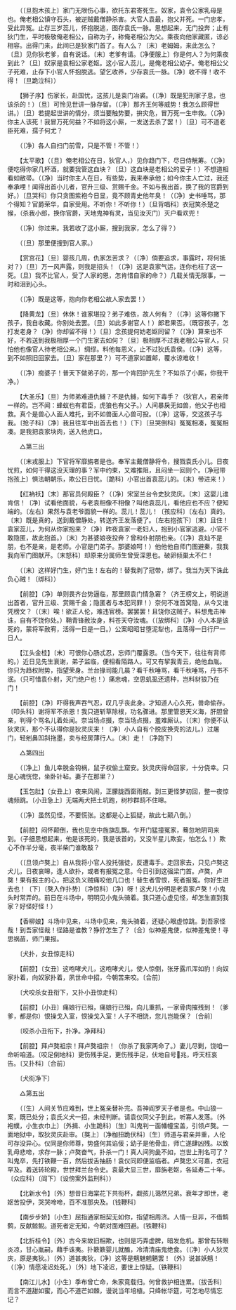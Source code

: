 <!-- { "loadSidebar": true } -->
　　（〔旦抱木孩上〕家门无限伤心事，欲托东君寄死生。奴家，袁令公家乳母是也。俺老相公镇守石头，被逆贼戴僧静杀害。大官人袁最，抱父并死。一门忠孝，受此异冤。止存三岁蕊儿，怀抱脱逃，图存袁氏一脉。思想起来，无门投奔；止有狄门生，平时极敬俺老相公，自称为子，称俺老相公为父。乘夜向他家藏匿，谅必相容。出得门来，此间已是狄家门首了。有人么？〔末〕老姆姆，来此怎么？〔旦〕见你狄老爹，自有说话。〔末〕老爹有请。〔净便服上〕你是何人？为何乘夜到此？〔旦〕奴家是袁相公家老妪。这小官人蕊儿，是俺老相公幼子。俺老相公父子死难，止存下小官人怀抱脱逃。望乞收养，少存袁氏一脉。〔净〕收不得！收不得！〔旦跪泣科〕） 

　　【狮子序】伤家长，赴国忧，这孩儿是袁门冶裘。（〔净〕既是犯刑家子息，也该杀的！）〔旦〕可怜见世讲一脉存留。（〔净〕那齐王何等威势！我怎么顾得世讲。）〔旦〕若提起世讲的情分，须当要触势要，拚灾危，冒万死一生申救。（〔净〕你主人该死！我冒万死何益？不如将这小厮，一发送去杀了罢！）〔旦〕可不道老臣死难，孺子何尤？ 

　　（〔净〕各人自扫门前雪，只是不管！不管！） 

　　【太平歌】（〔旦〕俺老相公在日，狄官人，）见你趋门下，尽日侍觥筹。（〔净〕便吃得你家几杯酒，就要我管这血块？〔旦〕这血块是老相公的爱子！）不想道相看如敝帚。（〔净〕当时你主人在日，有些势，我来奉承他；如今你主人亡过，我还奉承哩！闻得出首小儿者，官升三级、赏赐千金。不如与我出首，换了我的官爵到好。）〔旦哭科〕你只贪图紫袍今日显，竟不顾青史他年臭！（〔净〕史书唾骂，那个得知？官爵荣华，自家受用。不听你！不听你！）〔旦背唱科〕衣冠笑杀楚之猴，（杀我小郎，换你官爵，天地鬼神有灵，当见汝灭门）灭户看欢兜！ 

　　（〔净〕你过来。我若收了这小厮，搜到我家，怎么了得？） 

　　（〔旦〕那里便搜到官人家。） 

　　【赏宫花】〔旦〕婴孩几周，仇家怎苦求？（〔净〕倘要追求，事露时，将何抵对？）〔旦〕万一风声露，则我是招头！（〔净〕这是袁家气运，连你也枉了这一死。〔旦〕我不比官人，受了人家的恩，怎肯惜自家的命？）几载关情无限事，一时和泪到心头。 

　　（〔净〕既是这等，抱向你老相公故人家去罢！） 

　　【降黄龙】〔旦〕休休！谁家堪投？弟子难依，故人何有？（〔净〕这等你撇下孩子，我自收藏。你别处去罢。〔旦〕如此多谢官人！）郎君果否。（既容孩子，怎打发老身？〔净〕你却留不得！）〔旦〕念孩提何妨老妪同留？（〔净〕算来也不好，不若送到我极相厚一个门生家去如何？〔旦〕极相厚不过我老相公与官人，只怕他也像官人待老相公来。）绸缪。料他每恩义，止不过狄氏袁侯。（〔净〕这等，到不如照旧回家去。〔旦〕家在那里？）可不道家如置邮，覆水谅难收！ 

　　（〔净〕痴婆子！普天下做弟子的，那一个肯回护先生？不如杀了小厮，你我干净。） 

　　【大圣乐】〔旦〕为师弟难道仇雠？不是仇雠，如何下毒手？（狄官人，君亲师一样的。岂不闻：蜂蚁也有君臣，虎狼也有父子。）人间暴戾无如兽，他父子也相救。真个是兽心人面人难托，到不如兽面人心兽可投。（〔净〕这等，交这孩子与我。〔抢子科〕〔净〕我且往军中出首去也！）〔下〕〔旦哭倒科〕冤冤相凑，冤冤相凑。是我把袁家块肉，送入他虎口。 

　　△第三出 

　　（〔末戎服上〕下官将军靡旃者是也。奉军主戴僧静将令，搜戮袁氏小儿。日夜忧煎，如何干得这没天理的事？军中约束，又难推阻，且闷坐一回则个。〔净冠带抱孩上〕惧法朝朝乐，欺公日日忧。〔跪科〕小官出首袁蕊儿的。〔末〕带进来！） 

　　【红衲袄】〔末〕那官员何殿臣？（〔净〕宋室兰台令史狄灵庆。〔末〕这婴儿谁肯信！〔净〕试看他面貌，与老袁相像不相像？叫他袁蕊儿，看他应也不应？便知端的。〔左右〕果然与袁老爷面貌一样的。蕊儿！蕊儿！〔孩应科〕〔左右〕真的。〔末〕既是真的，送到戴僧静处，转送齐王发落便了。〔左右抱孩下〕〔末〕且住！袁家蕊儿，为何从你家抱来？〔净〕昨夜袁家一老妇人，抱到小官家逃避。小官不敢隐匿，故此抱首。）〔末〕为甚婆娘夜投奔？曾和仆射朋也亲。（〔净〕袁灿不是朋，也不是亲，是老师。小官是门弟子。那婆娘呵！）他他他自师门图避秦，我我我向军门图献芹。〔末怒科〕却原来分属师生曾受深恩也。破卵倾巢太不仁！ 

　　（〔末〕这样好门生，好门生！左右的！替我剥了冠带，绑了。我当为天下诛此负心贼！〔绑科〕） 

　　【前腔】〔净〕单则畏齐台势逼临，那里顾袁门情急窘？（齐王榜文上，明说道出首者，官升三级、赏赐千金；隐匿者与本犯同罪！）奈何不准首窝隐，从今又谁凭榜文？（〔末〕唉！欲正人伦，难违官榜。罢罢罢！且饶你这贼子。料想鬼击神诛，自有不饶你处。）鞘青锋赦汝身，料苍天夺汝魂。（〔放绑科〕〔净〕小人本是该死的，蒙将军赦宥，活得一日是一日。）公案昭昭甘堕泥犁也，且落得一日行尸一日人。 

　　【江头金桂】〔末〕可恨你心肠忒忍，忘师门覆露恩。（当今天下，往往有背师的。）近日见先生衰谢，弟子监临，便相看陌路人。可又有挈我青云，绝他血胤。你只为趋权附势，指望荣身。兰台掾司能几晨？看千秋唾骂，看千秋唾骂，丹书不泯。（只可惜袁仆射，灭门绝户也！）痛忠魂，空思虮虱还遗种，岂料豺狼乃在门！ 

　　【前腔】〔净〕吓得我声吞气忍，叹几乎丧此身。才知道人心久死，兽命偷存。〔叩头科〕谢将军不杀恩！我只道斩草除根，功名骤进。那里管恩天义海，肝胆曾亲，判得个骂名儿着处闻。奈当场点掇，奈当场点掇，羞难厮认。（〔末〕你便不认狄灵庆，那个不认得你是狄灵庆来！〔净〕小人自有个脱皮换壳的法儿。）过屠门，轻剜鼻凹斜拖墨，卖与经房薄行人。〔末〕走！〔净跑下〕 

　　△第四出 

　　（〔净上〕鱼儿幸脱金钩祸，鼠子权偷土窟安。狄灵庆得命回家，十分侥幸。只是心魂恍惚，坐卧针毡。妻子在那里？） 

　　【玉包肚】〔女丑上〕夜来风闹，正朦胧西窗雨敲。到三更怪梦初回，整一夜惊魂频跳。〔小丑急上〕无端两犬把土坑跑，树杪群鸱不住嗥。 

　　（〔净〕虽然见怪，不要慌张。这都是心上狐疑，故此七颠八倒。） 

　　【前腔】闷怀颠倒，我也见空中旌旗乱飘。乍开门猛撞冤家，蓦忽地阴司来到。（子细思想起来，他是该死的，我是该首的，又没半星儿欺妄，怕怎么！）欺心不作半分毫，夜半柴门谁敢敲？ 

　　（〔旦领卢獒上〕自从我将小官人投托强徒，反遭毒手。走回家去，只见卢獒这犬儿，日夜哀嗥，逢人欲扑，或者有报冤之意。今日引到这强梁门首。卢獒，卢獒！果有报主的心，把这负义贼痛咬他几口也！替生者雪恨，死者报冤。你好生进去也！〔下〕〔獒入作扑势〕〔净惊科〕〔净〕呀！这犬儿分明是老袁家卢獒！小鬼头时常弄的。前日在斗场中，明明见小鬼头骑着。我只道心虚见怪，却怎生直到我家？好怪好怪！） 

　　【香柳娘】斗场中见来，斗场中见来，鬼头骑着，还疑心眼虚惊跳。到吾家怪哉！到吾家怪哉！径路是谁教？狰狞怎生了？〔合〕似神差鬼使，似神差鬼使！寻思祸苗，师门果报。 

　　〔犬扑，女丑惊走科〕 

　　【前腔】〔女丑〕这咆哮犬儿，这咆哮犬儿，使人惊倒，张牙露爪浑如豹！向奴家扑着，向奴家扑着，夙世命中招，今朝苦来咬。〔合前〕 

　　〔犬咬杀女丑衔下，又扑小丑惊走科〕 

　　【前腔】〔小丑〕痛娘行已殂，痛娘行已殂，向儿重抓，一家骨肉摧残到！（爹爹，都是你）恨操戈入室，恨操戈入室！人子不相饶，您儿岂能保？〔合前〕 

　　〔咬杀小丑衔下，扑净。净拜科〕 

　　【前腔】拜卢獒祖宗！拜卢獒祖宗！（你杀了我家两命了。）妻儿尽剿，饶咱一命听咱道。〔咬足倒地科〕更伤残手足，更伤残手足，伏地自号兆，呼天枉哀告。〔又扑科〕〔合前〕 

　　〔犬衔净下〕 

　　△第五出 

　　（〔生〕人间关节应难到，世上冤亲替补完。吾神阎罗天子者是也。中山狼一案，既已处分；袁氏义犬一招，未经判断。请袁仪同父子到此，听寡人发落。〔外袍幞，小生衣巾上〕〔外揖、小生跪科〕〔生〕叫鬼判一面幡幢宝盖，引领卢獒。一面地狱中，取狄灵庆赴审。〔獒上〕〔净枷扭跪伏科〕〔生〕师道与君亲并重，人伦可存没异心。仪同是你师尊，势盛何其谄佞；幼子是他骨血，师亡遂肆凶残。以致乳母悲啼，求存一脉；卢獒奋气，扑杀一门！真人间狗彘不如，岂世上刑名可了？叫鬼卒，先打铁鞭一百，然后拔舌抽肠！袁仪同即便监临者。卢獒忠义可嘉，衣冠罕及。着送转轮殿，世世拜兰台令史。袁最大显三世，靡旃老妪，各延寿二十年。〔众应科〕〔阎下〕〔设傍案外监刑科〕） 

　　【北新水令】〔外〕想昔日海棠花下共衔杯，觑孩儿蔼然兄弟。衰年才即世，老妪苦投伊，哭哭啼啼，百不准那央及。〔钱鞭科〕 

　　【南步步娇】〔小生〕屈指通家相契无如你，指望相周济。人情一旦非，不借鹪鹩，反献鲸鲵。道死者定无知，今朝对面难回避。〔铁鞭科〕 

　　【北折桂令】〔外〕古今来故旧相欺，也则是巧弄虚脾，暗发危机。那曾有转眼炎凉，甘心胤嗣，藉手诛夷。扑簌簌婴儿就醢，冷清清庙鬼绝食。（〔净〕小人狄灵庆，原是夷狄。）〔外〕道甚夷狄，〔净〕这等是魑魅魍魉罢！〔外〕说甚妖魑！（〔净〕情愿凌迟处死。）〔外〕地下凌迟，要世上惊疑。〔铁鞭科〕 

　　【南江儿水】〔小生〕季布曾亡命，朱家竟载归。何曾救护相连累。〔拔舌科〕而言不道甜如蜜，而心不道芒如棘，谩说当年培植。只绛帐华筵，可怎地尽情忘记？ 

